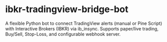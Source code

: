 # ibkr-tradingview-bridge-bot
A flexible Python bot to connect TradingView alerts (manual or Pine Script) with Interactive Brokers (IBKR) via ib_insync. Supports paper/live trading, Buy/Sell, Stop-Loss, and configurable webhook server.
